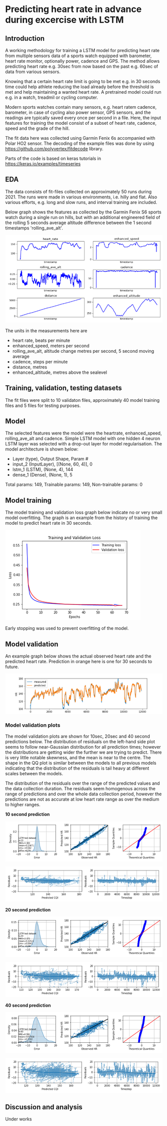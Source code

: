 # Predicting heart rate in advance during excercise with LSTM

## Introduction

A working methodology for training a LSTM model for predicting heart rate from multiple sensors data of a sports watch equipped with barometer, heart rate monitor, optionally power, cadence and GPS. The method allows predicting heart rate e.g. 30sec from now based on the past e.g. 60sec of data from various sensors.

Knowing that a certain heart rate limit is going to be met e.g. in 30 seconds time could help athlete reducing the load already before the threshold is met and help maintaining a wanted heart rate. A pretrained model could run e.g. in a watch, treadmil or cycling computer.

Modern sports watches contain many sensors, e.g. heart ratem cadence, barometer, in case of cycling also power sensor, GPS sensors, and the readings are typically saved every once per second in a file. Here, the input features for training the model consist of a subset of heart rate, cadence, speed and the grade of the hill.

The fit data here was collected using Garmin Fenix 6s accompanied with Polar HO2 sensor. The decoding of the example files was done by using https://github.com/polyvertex/fitdecode library.

Parts of the code is based on keras tutorials in https://keras.io/examples/timeseries

## EDA

The data consists of fit-files collected on approximately 50 runs during 2021. The runs were made in various environments, i.e. hilly and flat. Also various efforts, e.g. long and slow runs, and interval training are included.

Below graph shows the features as collected by the Garmin Fenix S6 sports watch during a single run on hills, but with an additional engineered field of the rolling 5 seconds average altitude difference between the 1 second timestamps 'rolling_ave_alt'.

![EDA Graph](https://github.com/rikluost/athlete_hr_predict/blob/master/graphs/HR_eda_t40.png)

The units in the measurements here are 
- heart rate, beats per minute
- enhanced_speed, meters per second
- rolling_ave_alt, altitude change metres per second, 5 second moving average
- cadence, steps per minute
- distance, metres
- enhanced_altitude, metres above the sealevel

## Training, validation, testing datasets

The fit files were split to 10 validaton files, approximately 40 model training files and 5 files for testing purposes.

## Model

The selected features were the model were the heartrate, enhanced_speed, rolling_ave_alt and cadence. Simple LSTM model with one hidden 4 neuron LSTM layer was selected with a drop-out layer for model regularisation. The model architecture is shown below:

- Layer (type),                 Output Shape,              Param #   
- input_2 (InputLayer),         [(None, 60, 4)],           0         
- lstm_1 (LSTM),                (None, 4),                 144       
- dense_1 (Dense),              (None, 1),                 5         

Total params: 149, Trainable params: 149, Non-trainable params: 0

## Model training

The model training and validation loss graph below indicate no or very small model overfitting. The graph is an example from the history of training the model to predict heart rate in 30 seconds.

![History](https://github.com/rikluost/athlete_hr_predict/blob/master/graphs/HR_his_t30.png)

Early stopping was used to prevent overfitting of the model.

## Model validation

An example graph below shows the actual observed heart rate and the predicted heart rate. Prediction in orange here is one for 30 seconds to future.

![t10](https://github.com/rikluost/athlete_hr_predict/blob/master/graphs/HR_ex_t20.png)


### Model validation plots

 The model validation plots are shown for 10sec, 20sec and 40 second predictions below. The distribution of residuals on the left-hand side plot seems to follow near-Gaussian distribution for all prediction times; however the distributions are getting wider the further we are trying to predict. There is very little notable skewness, and the mean is near to the centre. The shape in the QQ plot is similar between the models to all previous models indicating that the distribution of the residuals is tail heavy at different scales between the models. 
 
 The distribution of the residuals over the range of the predicted values and the data collection duration. The residuals seem homogenous across the range of predictions and over the whole data collection period, however the predictions are not as accurate at low heart rate range as over the medium to higher ranges.

 **10 second prediction**
 
 ![t10v](https://github.com/rikluost/athlete_hr_predict/blob/master/graphs/HR_t10.png)
 
 ![t10r](https://github.com/rikluost/athlete_hr_predict/blob/master/graphs/HR_res_t10.png)
 
 **20 second prediction**

 ![t20v](https://github.com/rikluost/athlete_hr_predict/blob/master/graphs/HR_t20.png)
 
 ![t20r](https://github.com/rikluost/athlete_hr_predict/blob/master/graphs/HR_res_t20.png)
 
  **40 second prediction**
 
 ![t40v](https://github.com/rikluost/athlete_hr_predict/blob/master/graphs/HR_t40.png)
 
 ![t40r](https://github.com/rikluost/athlete_hr_predict/blob/master/graphs/HR_res_t40.png)

## Discussion and analysis

Under works

